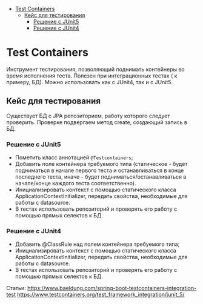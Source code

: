 <!-- TOC -->
* [Test Containers](#test-containers)
  * [Кейс для тестирования](#кейс-для-тестирования)
    * [Решение с JUnit5](#решение-с-junit5)
    * [Решение с JUnit4](#решение-с-junit4)
<!-- TOC -->

# Test Containers

Инструмент тестирования, позволяющий поднимать контейнеры во время исполнения теста. Полезен при интеграционных тестах (
к примеру, БД).
Можно использовать как с JUnit4, так и с JUnit5.

## Кейс для тестирования
Существует БД с JPA репозиторием, работу которого следует проверить. Проверке подвергаем метод create, создающий запись
в БД.

### Решение с JUnit5

* Пометить класс аннотацией `@Testcontainers`;
* Добавить поле контейнера требуемого типа (статическое - будет подниматься в начале первого теста и останавливаться в
  конце последнего теста, иначе - будет подниматься/останавливаться в начале/конце каждого теста соответственно).
* Инициализировать контекст с помощью статического класса ApplicationContextInitializer, передать свойства, необходимые
  для работы с datasource.
* В тестах использовать репозиторий и проверять его работу с помощью прямых селектов к БД.

### Решение с JUnit4

* Добавить @ClassRule над полем контейнера требуемого типа;
* Инициализировать контекст с помощью статического класса ApplicationContextInitializer, передать свойства, необходимые
  для работы с datasource.
* В тестах использовать репозиторий и проверять его работу с помощью прямых селектов к БД.

Статьи:
https://www.baeldung.com/spring-boot-testcontainers-integration-test
https://www.testcontainers.org/test_framework_integration/junit_5/